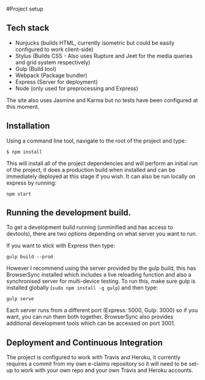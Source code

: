 #Project setup

## Tech stack

- Nunjucks (builds HTML, currently isometric but could be easily configured to work client-side)
- Stylus (Builds CSS - Also uses Rupture and Jeet for the media queries and grid system respectively)
- Gulp (Build tool)
- Webpack (Package bundler)
- Express (Server for deployment)
- Node (only used for preprocessing and Express)

The site also uses Jasmine and Karma but no tests have been configured at this moment.

## Installation

Using a command line tool, navigate to the root of the project and type:

`$ npm install`

This will install all of the project dependencies and will perform an initial run of the project, it does a production build when installed and can be immediately deployed at this stage if you wish. It can also be run locally on express by running:

`npm start`

## Running the development build.

To get a development build running (unminified and has access to devtools), there are two options depending on what server you want to run.

If you want to stick with Express then type:

`gulp build --prod`

However I recommend using the server provided by the gulp build, this has BrowserSync installed which includes a live reloading function and also a synchronised server for multi-device testing. To run this, make sure gulp is installed globally (`sudo npm install -g gulp`) and then type:

`gulp serve`

Each server runs from a different port (Express: 5000, Gulp: 3000) so if you want, you can run them both together. BrowserSync also provides additional development tools which can be accessed on port 3001.

## Deployment and Continuous Integration

The project is configured to work with Travis and Heroku, it currently requires a commit from my own e-claims repository so it will need to be set-up to work with your own repo and your own Travis and Heroku accounts.
